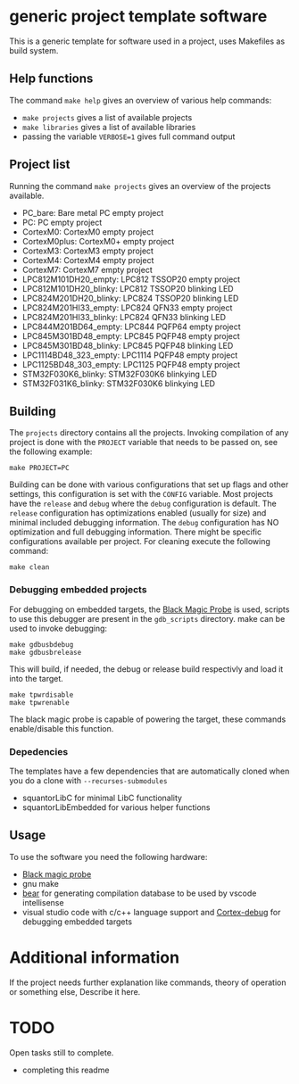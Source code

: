 # generic project template software
This is a generic template for software used in a project, uses Makefiles as build system.
## Help functions
The command ```make help``` gives an overview of various help commands:
* ```make projects``` gives a list of available projects
* ```make libraries``` gives a list of available libraries
* passing the variable ```VERBOSE=1``` gives full command output
## Project list
Running the command ```make projects``` gives an overview of the projects available.
* PC_bare: Bare metal PC empty project
* PC: PC empty project
* CortexM0: CortexM0 empty project
* CortexM0plus: CortexM0+ empty project
* CortexM3: CortexM3 empty project
* CortexM4: CortexM4 empty project
* CortexM7: CortexM7 empty project
* LPC812M101DH20_empty: LPC812 TSSOP20 empty project
* LPC812M101DH20_blinky: LPC812 TSSOP20 blinking LED
* LPC824M201DH20_blinky: LPC824 TSSOP20 blinking LED
* LPC824M201HI33_empty: LPC824 QFN33 empty project
* LPC824M201HI33_blinky: LPC824 QFN33 blinking LED
* LPC844M201BD64_empty: LPC844 PQFP64 empty project
* LPC845M301BD48_empty: LPC845 PQFP48 empty project
* LPC845M301BD48_blinky: LPC845 PQFP48 blinking LED
* LPC1114BD48_323_empty: LPC1114 PQFP48 empty project
* LPC1125BD48_303_empty: LPC1125 PQFP48 empty project
* STM32F030K6_blinky: STM32F030K6 blinkying LED
* STM32F031K6_blinky: STM32F030K6 blinkying LED
## Building
The ```projects``` directory contains all the projects. Invoking compilation of any project is done with the ```PROJECT``` variable that needs to be passed on, see the following example:
```
make PROJECT=PC
```
Building can be done with various configurations that set up flags and other settings, this configuration is set with the ```CONFIG``` variable. Most projects have the ```release``` and ```debug``` where the ```debug``` configuration is default.
The ```release``` configuration has optimizations enabled (usually for size) and minimal included debugging information. The ```debug``` configuration has NO optimization and full debugging information. There might be specific configurations available per project.
For cleaning execute the following command:
```
make clean
```
### Debugging embedded projects
For debugging on embedded targets, the [Black Magic Probe](https://github.com/blacksphere/blackmagic/wiki) is used, scripts to use this debugger are present in the ```gdb_scripts``` directory. make can be used to invoke debugging:
```
make gdbusbdebug
make gdbusbrelease
```
This will build, if needed, the debug or release build respectivly and load it into the target.
```
make tpwrdisable
make tpwrenable
```
The black magic probe is capable of powering the target, these commands enable/disable this function.
### Depedencies
The templates have a few dependencies that are automatically cloned when you do a clone with ```--recurses-submodules```
* squantorLibC for minimal LibC functionality
* squantorLibEmbedded for various helper functions
## Usage
To use the software you need the following hardware:
* [Black magic probe](https://github.com/blacksphere/blackmagic)
* gnu make
* [bear]() for generating compilation database to be used by vscode intellisense
* visual studio code with c/c++ language support and [Cortex-debug]() for debugging embedded targets
# Additional information
If the project needs further explanation like commands, theory of operation or something else, Describe it here.
# TODO
Open tasks still to complete.
* completing this readme

